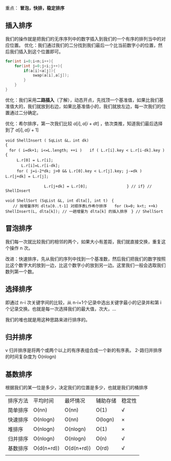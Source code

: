 重点：
**冒泡，快排，稳定排序**
## 插入排序
我们的操作就是把我们的无序序列中的数字插入到我们的一个有序的排列当中的对应位置。
优化：我们通过我们的二分找到我们最后一个比当前数字小的位置，然后我们插入到这个位置即可。
```cpp
for(int i=0;i<n;i++){
	for(int j=0;j<i;j++){
		if(a[i]<a[j]){
			swap(a[i],a[j]);
		}
	}
}
```

优化：我们采用**二路插入**（了解），动态开点，先找顶一个基准值，如果比我们基准值大的，我们就放到右边，如果比基准值小的，我们就放左边，每一次我们的位置通过二分确定。

优化：希尔排序，第一次我们比较 $a[i],a[i+dt]$ ，依次类推，知道我们最后选择到了 $a[i],a[i+1]$

```
void ShellInsert ( SqList &L，int dk)  
{  
　for ( i=dk+1; i<=L.length; ++i )　　if ( L.r[i].key < L.r[i-dk].key ) {  
　　　L.r[0] = L.r[i];
　　　  L.r[i]=L.r[i-dk];  
　　　for ( j=i-2*dk; j>0 && L.r[0].key < L.r[j].key; j-=dk )　　　　　L.r[j+dk] = L.r[j]; 　

                 L.r[j+dk] = L.r[0]; 　　　　　　　　   } // if} // ShellInsert  

void ShellSort (SqList &L, int dlta[], int t)　{  
　　// 按增量序列 dlta[0..t-1] 对顺序表L作希尔排序　　for (k=0; k<t; ++k)　　　ShellInsert(L, dlta[k]); // 一趟增量为 dlta[k] 的插入排序　} // ShellSort
```


## 冒泡排序
我们每一次就比较我们的相邻的两个，如果大小有差距，我们就直接交换，重复这个操作 n 次。

改进：快速排序，先从我们的序列中找到一个基准数，然后我们把我们的数字按照比这个数字大的放到一边，比这个数字小的放到另一边。这里我们一般会选取我们数列第一个数。

## 选择排序
即通过 n-i 次关键字间的比较，从 n-i+1个记录中选出关键字最小的记录并和第 i 个记录交换。也就是每一次选择我们的最大值，次大，...

我们的堆也就是用这种思路来进行排序的。

## 归并排序
v 归并排序是将两个或两个以上的有序表组合成一个新的有序表。
2-路归并排序的时间复杂度为 O(nlogn)

## 基数排序
根据我们的某一位是多少，决定我们的位置是多少，也就是我们的桶排序

|  |  |  |  |  |
| ---- | ---- | ---- | ---- | ---- |
| 排序方法 | 平均时间 | 最坏情况 | 辅助存储 | 稳定性 |
| 简单排序 | O(nn) | O(nn) | O(1) | √ |
| 快速排序 | O(nlogn) | O(nn) | O(logn) | × |
| 堆排序 | O(nlogn) | O(nlogn) | O(1) | × |
| 归并排序 | O(nlogn) | O(nlogn) | O(n) | √ |
| 基数排序 | O(d(n+rd)) | O(d(n+rd)) | O(rd) | √ |
|  |  |  |  |  |

